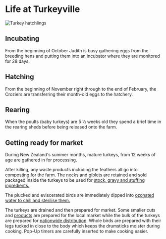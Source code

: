 # Life at Turkeyville

![Turkey hatchlings](/img/hatchlings.png)

## Incubating

From the beginning of October Judith is busy gathering eggs from the
breeding hens and putting them into an incubator where they are
monitored for 28 days.

## Hatching

From the beginning of November right through to the end of February, the
Croziers are transferring their month-old eggs to the hatchery.

## Rearing

When the poults (baby turkeys) are 5 ½ weeks old they spend a brief time
in the rearing sheds before being released onto the farm.

## Getting ready for market

During New Zealand's summer months, mature turkeys, from 12 weeks of age
are gathered in for processing.

After killing, any waste products including the feathers all go into
composting for the farm. The necks and giblets are retained and sold
packaged inside the turkeys to be used for [stock, gravy and stuffing
ingredients.](#cooking--recipes)

The plucked and eviscerated birds are immediately dipped into [ozonated
water to chill and sterilise them.](#about--quality-assurance)

The turkeys are drained and then prepared for market. Some smaller cuts
and [products](#products--list) are prepared for the local market while
the bulk of the turkeys are prepared for [nationwide
distribution](#about--where-to-buy). Whole birds are prepared with their
legs tucked in close to the body which keeps the drumsticks moister
during cooking. Pop-Up timers are carefully inserted to make cooking
easier.

